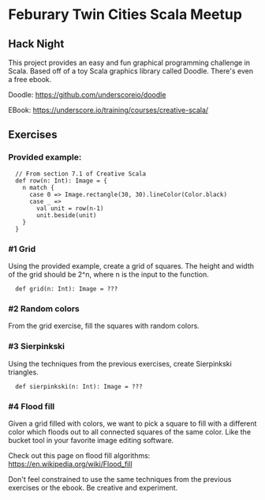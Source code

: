# Feburary Twin Cities Scala Meetup
## Hack Night

This project provides an easy and fun graphical programming challenge in Scala. Based off of a toy Scala graphics library called Doodle. There's even a free ebook.

Doodle: https://github.com/underscoreio/doodle

EBook: https://underscore.io/training/courses/creative-scala/

## Exercises

### Provided example:

```
  // From section 7.1 of Creative Scala
  def row(n: Int): Image = {
    n match {
      case 0 => Image.rectangle(30, 30).lineColor(Color.black)
      case _ =>
        val unit = row(n-1)
        unit.beside(unit)
    }
  }
```

### #1 Grid

Using the provided example, create a grid of squares. The height and width of the grid should be 2^n, where n is the input to the function.

```
  def grid(n: Int): Image = ???
``` 

### #2 Random colors

From the grid exercise, fill the squares with random colors.

### #3 Sierpinkski

Using the techniques from the previous exercises, create Sierpinkski triangles.

```
  def sierpinkski(n: Int): Image = ???
```

### #4 Flood fill

Given a grid filled with colors, we want to pick a square to fill with a different color which floods out to all connected squares of the same color. Like the bucket tool in your favorite image editing software.

Check out this page on flood fill algorithms: https://en.wikipedia.org/wiki/Flood_fill

Don't feel constrained to use the same techniques from the previous exercises or the ebook. Be creative and experiment. 